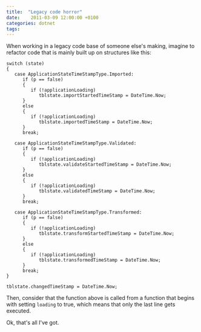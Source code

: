 ```yaml
---
title:  "Legacy code horror"
date:    2011-03-09 12:00:00 +0100
categories: dotnet
tags: 	
---
```



When working in a legacy code base of someone else's making, imagine to refactor
code that is mainly built up on structures like this:

	switch (state)
	{
	   case ApplicationStateTimeStampType.Imported:
	      if (p == false)
	      {
	         if (!applicationLoading)
	            tblstate.importStartedTimeStamp = DateTime.Now;
	      }
	      else
	      {
	         if (!applicationLoading)
	            tblstate.importedTimeStamp = DateTime.Now;
	      }
	      break;
	 
	   case ApplicationStateTimeStampType.Validated:
	      if (p == false)
	      {
	         if (!applicationLoading)
	            tblstate.validateStartedTimeStamp = DateTime.Now;
	      }
	      else
	      {
	         if (!applicationLoading)
	            tblstate.validatedTimeStamp = DateTime.Now;
	      }
	      break;
	 
	   case ApplicationStateTimeStampType.Transformed:
	      if (p == false)
	      {
	         if (!applicationLoading)
	            tblstate.transformStartedTimeStamp = DateTime.Now;
	      }
	      else
	      {
	         if (!applicationLoading)
	            tblstate.transformedTimeStamp = DateTime.Now;
	      }
	      break;
	}
	 
	tblstate.changedTimeStamp = DateTime.Now;

Then, consider that the function above is called from a function that begins with
setting `loading` to true, which means that only the last line gets executed.

Ok, that's all I've got.